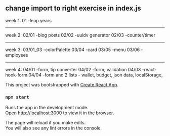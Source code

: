 ## change import to right exercise in index.js

week 1:
01 -leap years

---

week 2:
02/01 -blog posts
02/02 -uuidv generator
02/03 -counter/timer

---

week 3:
03/01_03 -colorPalette
03/04 -card
03/05 -menu
03/06 -employees

---

week 4:
04/01 -form, tip converter
04/02 -form, validation
04/03 -react-hook-form
04/04 -form and 2 lists - wallet, budget, json data, localStorage,

This project was bootstrapped with [Create React App](https://github.com/facebook/create-react-app).

### `npm start`

Runs the app in the development mode.<br />
Open [http://localhost:3000](http://localhost:3000) to view it in the browser.

The page will reload if you make edits.<br />
You will also see any lint errors in the console.
